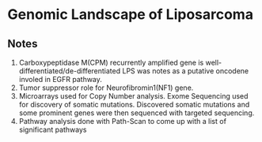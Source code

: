 # Genomic Landscape of Liposarcoma

## Notes

1. Carboxypeptidase M(CPM) recurrently amplified gene is well-differentiated/de-differentiated LPS was notes as a putative oncodene involed in EGFR pathway.
2. Tumor suppressor role for Neurofibromin1(NF1) gene.
3. Microarrays used for Copy Number analysis. Exome Sequencing used for discovery of somatic mutations. Discovered somatic mutations and some prominent genes were then sequenced with targeted sequencing.
4. Pathway analysis done with Path-Scan to come up with  a list of significant pathways